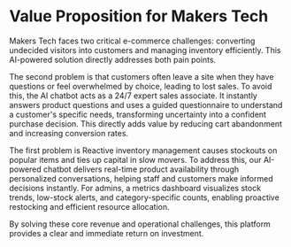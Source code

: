# **Value Proposition for Makers Tech**

Makers Tech faces two critical e-commerce challenges: converting undecided visitors into customers and managing inventory efficiently. This AI-powered solution directly addresses both pain points.

The second problem is that customers often leave a site when they have questions or feel overwhelmed by choice, leading to lost sales.
To avoid this, the AI chatbot acts as a 24/7 expert sales associate. It instantly answers product questions and uses a guided questionnaire to understand a customer's specific needs, transforming uncertainty into a confident purchase decision. This directly adds value by reducing cart abandonment and increasing conversion rates.

The first problem is Reactive inventory management causes stockouts on popular items and ties up capital in slow movers.
To address this, our AI-powered chatbot delivers real-time product availability through personalized conversations, helping staff and customers make informed decisions instantly. For admins, a metrics dashboard visualizes stock trends, low-stock alerts, and category-specific counts, enabling proactive restocking and efficient resource allocation.

By solving these core revenue and operational challenges, this platform provides a clear and immediate return on investment.
